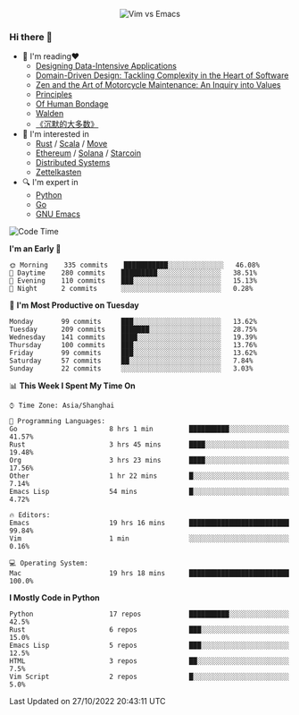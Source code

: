 <p align="center">
    <img src="https://gist.githubusercontent.com/coldnight/e696baffb094e71c96cb302118878eae/raw/40ea5053a6f66cc65f90f437e4173497da225958/banner.gif" alt="Vim vs Emacs" />
</p>

### Hi there 👋

- 📖 I'm reading❤️
    + [Designing Data-Intensive Applications](https://www.oreilly.com/library/view/designing-data-intensive-applications/9781491903063/)
    + [Domain-Driven Design: Tackling Complexity in the Heart of Software](https://www.dddcommunity.org/book/evans_2003/)
    + [Zen and the Art of Motorcycle Maintenance: An Inquiry into Values](https://en.wikipedia.org/wiki/Zen_and_the_Art_of_Motorcycle_Maintenance)
    + [Principles](https://www.principles.com/)
    + [Of Human Bondage](https://en.wikipedia.org/wiki/Of_Human_Bondage)
    + [Walden](https://en.wikipedia.org/wiki/Walden)
    + [《沉默的大多数》](https://en.wikipedia.org/wiki/Silent_majority)
- 🌱 I'm interested in
    + [Rust](https://www.rust-lang.org/) / [Scala](https://www.scala-lang.org/) / [Move](https://github.com/move-language/move/)
    + [Ethereum](https://ethereum.org/en/) / [Solana](https://solana.com/) / [Starcoin](https://github.com/starcoinorg/starcoin)
	+ [Distributed Systems](https://www.linuxzen.com/notes/topics/20200320174417_%E5%88%86%E5%B8%83%E5%BC%8F/)
	+ [Zettelkasten](https://www.linuxzen.com/notes/notes/20220120080920-slip_box/)
- 🔍 I'm expert in
    + [Python](https://www.python.org/)
    + [Go](https://go.dev/)
    + [GNU Emacs](https://www.gnu.org/software/emacs/)

<!--START_SECTION:waka-->
![Code Time](http://img.shields.io/badge/Code%20Time-1%2C657%20hrs%2034%20mins-blue)

**I'm an Early 🐤** 

```text
🌞 Morning    335 commits    ███████████░░░░░░░░░░░░░░   46.08% 
🌆 Daytime    280 commits    █████████░░░░░░░░░░░░░░░░   38.51% 
🌃 Evening    110 commits    ███░░░░░░░░░░░░░░░░░░░░░░   15.13% 
🌙 Night      2 commits      ░░░░░░░░░░░░░░░░░░░░░░░░░   0.28%

```
📅 **I'm Most Productive on Tuesday** 

```text
Monday       99 commits     ███░░░░░░░░░░░░░░░░░░░░░░   13.62% 
Tuesday      209 commits    ███████░░░░░░░░░░░░░░░░░░   28.75% 
Wednesday    141 commits    ████░░░░░░░░░░░░░░░░░░░░░   19.39% 
Thursday     100 commits    ███░░░░░░░░░░░░░░░░░░░░░░   13.76% 
Friday       99 commits     ███░░░░░░░░░░░░░░░░░░░░░░   13.62% 
Saturday     57 commits     ██░░░░░░░░░░░░░░░░░░░░░░░   7.84% 
Sunday       22 commits     ░░░░░░░░░░░░░░░░░░░░░░░░░   3.03%

```


📊 **This Week I Spent My Time On** 

```text
⌚︎ Time Zone: Asia/Shanghai

💬 Programming Languages: 
Go                       8 hrs 1 min         ██████████░░░░░░░░░░░░░░░   41.57% 
Rust                     3 hrs 45 mins       ████░░░░░░░░░░░░░░░░░░░░░   19.48% 
Org                      3 hrs 23 mins       ████░░░░░░░░░░░░░░░░░░░░░   17.56% 
Other                    1 hr 22 mins        █░░░░░░░░░░░░░░░░░░░░░░░░   7.14% 
Emacs Lisp               54 mins             █░░░░░░░░░░░░░░░░░░░░░░░░   4.72%

🔥 Editors: 
Emacs                    19 hrs 16 mins      █████████████████████████   99.84% 
Vim                      1 min               ░░░░░░░░░░░░░░░░░░░░░░░░░   0.16%

💻 Operating System: 
Mac                      19 hrs 18 mins      █████████████████████████   100.0%

```

**I Mostly Code in Python** 

```text
Python                   17 repos            ██████████░░░░░░░░░░░░░░░   42.5% 
Rust                     6 repos             ███░░░░░░░░░░░░░░░░░░░░░░   15.0% 
Emacs Lisp               5 repos             ███░░░░░░░░░░░░░░░░░░░░░░   12.5% 
HTML                     3 repos             ██░░░░░░░░░░░░░░░░░░░░░░░   7.5% 
Vim Script               2 repos             █░░░░░░░░░░░░░░░░░░░░░░░░   5.0%

```



 Last Updated on 27/10/2022 20:43:11 UTC
<!--END_SECTION:waka-->
